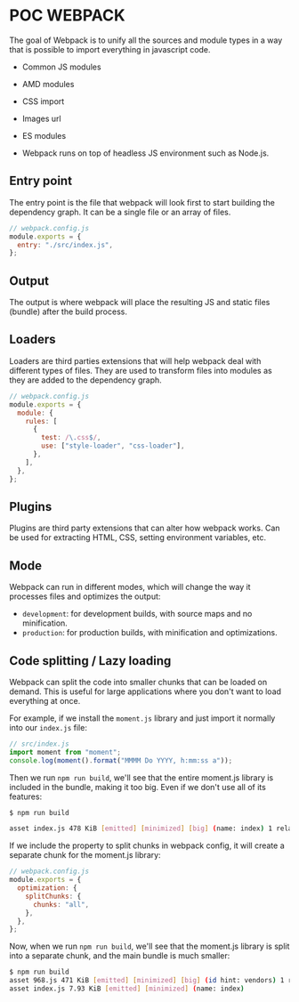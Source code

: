 # POC WEBPACK

The goal of Webpack is to unify all the sources and module types in a way that is possible to import everything in javascript code.

- Common JS modules
- AMD modules
- CSS import
- Images url
- ES modules

- Webpack runs on top of headless JS environment such as Node.js.

## Entry point

The entry point is the file that webpack will look first to start building the dependency graph. It can be a single file or an array of files.

```javascript
// webpack.config.js
module.exports = {
  entry: "./src/index.js",
};
```

## Output

The output is where webpack will place the resulting JS and static files (bundle) after the build process.

## Loaders

Loaders are third parties extensions that will help webpack deal with different types of files. They are used to transform files into modules as they are added to the dependency graph.

```javascript
// webpack.config.js
module.exports = {
  module: {
    rules: [
      {
        test: /\.css$/,
        use: ["style-loader", "css-loader"],
      },
    ],
  },
};
```

## Plugins

Plugins are third party extensions that can alter how webpack works. Can be used for extracting HTML, CSS, setting environment variables, etc.

## Mode

Webpack can run in different modes, which will change the way it processes files and optimizes the output:

- `development`: for development builds, with source maps and no minification.
- `production`: for production builds, with minification and optimizations.

## Code splitting / Lazy loading

Webpack can split the code into smaller chunks that can be loaded on demand. This is useful for large applications where you don't want to load everything at once.

For example, if we install the `moment.js` library and just import it normally into our `index.js` file:

```javascript
// src/index.js
import moment from "moment";
console.log(moment().format("MMMM Do YYYY, h:mm:ss a"));
```

Then we run `npm run build`, we'll see that the entire moment.js library is included in the bundle, making it too big. Even if we don't use all of its features:

```bash
$ npm run build

asset index.js 478 KiB [emitted] [minimized] [big] (name: index) 1 related asset
```

If we include the property to split chunks in webpack config, it will create a separate chunk for the moment.js library:

```javascript
// webpack.config.js
module.exports = {
  optimization: {
    splitChunks: {
      chunks: "all",
    },
  },
};
```

Now, when we run `npm run build`, we'll see that the moment.js library is split into a separate chunk, and the main bundle is much smaller:

```bash
$ npm run build
asset 968.js 471 KiB [emitted] [minimized] [big] (id hint: vendors) 1 related asset
asset index.js 7.93 KiB [emitted] [minimized] (name: index)
```

